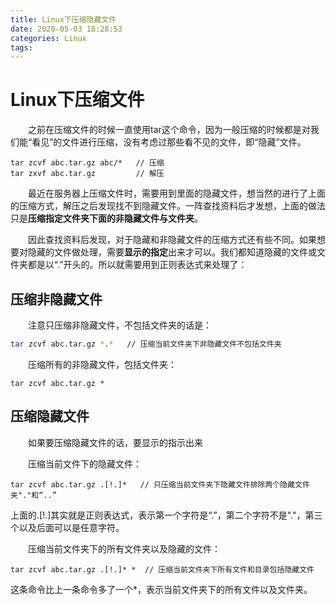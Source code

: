 ```yaml
---
title: Linux下压缩隐藏文件
date: 2020-05-03 18:28:53
categories: Linux
tags:
---
```


# Linux下压缩文件

&emsp;&emsp;之前在压缩文件的时候一直使用tar这个命令，因为一般压缩的时候都是对我们能“看见”的文件进行压缩，没有考虑过那些看不见的文件，即“隐藏”文件。

```shell
tar zcvf abc.tar.gz abc/*   // 压缩
tar zxvf abc.tar.gz         // 解压
```

&emsp;&emsp;最近在服务器上压缩文件时，需要用到里面的隐藏文件，想当然的进行了上面的压缩方式，解压之后发现找不到隐藏文件。一阵查找资料后才发想，上面的做法只是**压缩指定文件夹下面的非隐藏文件与文件夹**。

&emsp;&emsp;因此查找资料后发现，对于隐藏和非隐藏文件的压缩方式还有些不同。如果想要对隐藏的文件做处理，需要**显示的指定**出来才可以。我们都知道隐藏的文件或文件夹都是以“.”开头的。所以就需要用到正则表达式来处理了：

<!--more-->

## 压缩非隐藏文件

&emsp;&emsp;注意只压缩非隐藏文件，不包括文件夹的话是：

```bash
tar zcvf abc.tar.gz *.*   // 压缩当前文件夹下非隐藏文件不包括文件夹
```

&emsp;&emsp;压缩所有的非隐藏文件，包括文件夹：

```shell
tar zcvf abc.tar.gz *       
```

## 压缩隐藏文件

&emsp;&emsp;如果要压缩隐藏文件的话，要显示的指示出来

&emsp;&emsp;压缩当前文件下的隐藏文件：

```shell
tar zcvf abc.tar.gz .[!.]*   // 只压缩当前文件夹下隐藏文件排除两个隐藏文件夹"."和“..”   
```

上面的.[!.]其实就是正则表达式，表示第一个字符是“.”，第二个字符不是"."，第三个以及后面可以是任意字符。

&emsp;&emsp;压缩当前文件夹下的所有文件夹以及隐藏的文件：

```shell
tar zcvf abc.tar.gz .[!.]* *  // 压缩当前文件夹下所有文件和目录包括隐藏文件  
```

这条命令比上一条命令多了一个*，表示当前文件夹下的所有文件以及文件夹。

